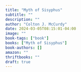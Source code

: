 ```yaml
---
title: "Myth of Sisyphus"
subtitle: ""
description: ""
author: "Colton J. McCurdy"
date: 2024-03-05T08:15:01-04:00
image: ""
book-tags: ["book"]
books: ["Myth of Sisyphus"]
book-authors: []
amazon: ""
thriftbooks: ""
draft: true
---
```

